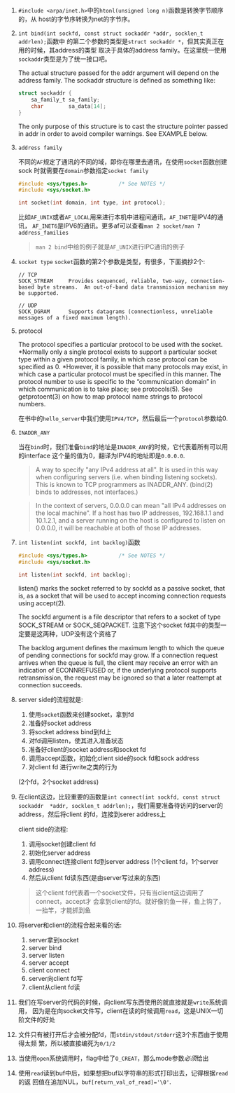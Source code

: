 1. `#include <arpa/inet.h>`中的`htonl(unsigned long n)`函数是转换字节顺序的，从
   host的字节序转换为net的字节序。

2. `int bind(int sockfd, const struct sockaddr *addr, socklen_t addrlen);`函数中
   的第二个参数的类型是`struct sockaddr *`，但其实真正在用的时候，其address的类型
   取决于具体的address family。在这里统一使用`sockaddr`类型是为了统一接口吧。


   The actual structure passed for the addr argument will depend on the address 
   family.  The sockaddr structure is defined as something like:

   ```c
   struct sockaddr {
       sa_family_t sa_family;
       char        sa_data[14];
   }
   ```

   The only purpose of this structure is to cast the structure pointer passed 
   in addr in order to avoid compiler warnings.  See EXAMPLE below.

3. `address family`

   不同的`AF`规定了通讯的不同的域，即你在哪里去通讯，在使用`socket`函数创建sock
   时就需要在`domain`参数指定`socket family`

   ```c
   #include <sys/types.h>          /* See NOTES */
   #include <sys/socket.h>

   int socket(int domain, int type, int protocol);
   ```

   比如`AF_UNIX`或者`AF_LOCAL`用来进行本机中进程间通讯，`AF_INET`是IPV4的通讯，
   `AF_INET6`是IPV6的通讯。更多af可以查看`man 2 socket/man 7 address_families`
   
   > `man 2 bind`中给的例子就是`AF_UNIX`进行IPC通讯的例子

4. `socket type`
   `socket`函数的第2个参数是类型，有很多，下面摘抄2个: 

   ```
   // TCP
   SOCK_STREAM     Provides sequenced, reliable, two-way, connection-based byte streams.  An out-of-band data transmission mechanism may be supported.

   // UDP
   SOCK_DGRAM      Supports datagrams (connectionless, unreliable messages of a fixed maximum length).
   ```

5. protocol
   
   The  protocol specifies a particular protocol to be used with the socket. *Normally
   only a single protocol exists to support a particular socket type within a given 
   protocol family, in which case protocol can be specified as 0. *However, it is 
   possible that many protocols may exist, in which case a particular protocol must
   be specified in this manner.  The protocol number to use  is  specific  to the 
   “communication domain” in which communication is to take place; see protocols(5).
   See getprotoent(3) on how to map protocol name strings to protocol numbers.

   在书中的`hello_server`中我们使用`IPV4/TCP`，然后最后一个`protocol`参数给0.

6. `INADDR_ANY`

   当在`bind`时，我们准备`bind`的地址是`INADDR_ANY`的时候，它代表着所有可以用的interface
   这个量的值为0，翻译为IPV4的地址即是`0.0.0.0`.
   
   > A way to specify "any IPv4 address at all". It is used in this way when configuring 
   servers (i.e. when binding listening sockets). This is known to TCP programmers as 
   INADDR_ANY. (bind(2) binds to addresses, not interfaces.)
  
   > In the context of servers, 0.0.0.0 can mean "all IPv4 addresses on the local machine". 
   If a host has two IP addresses, 192.168.1.1 and 10.1.2.1, and a server running on the 
   host is configured to listen on 0.0.0.0, it will be reachable at both of those IP addresses. 

7. `int listen(int sockfd, int backlog)`函数

   ```c
   #include <sys/types.h>          /* See NOTES */
   #include <sys/socket.h>

   int listen(int sockfd, int backlog);
   ```

   listen() marks the socket referred to by sockfd as a passive socket, that is,
   as a socket that will be used to accept incoming connection requests using accept(2).

   The sockfd argument is a file descriptor that refers to a socket of type 
   SOCK_STREAM or SOCK_SEQPACKET.
   注意下这个socket fd其中的类型一定要是这两种，UDP没有这个资格了

   The  backlog argument defines the maximum length to which the queue of pending
   connections for sockfd may grow.  If a connection request arrives when the 
   queue is full, the client may receive an error with an indication of ECONNREFUSED 
   or, if the underlying protocol supports retransmission, the request may be 
   ignored so that a later reattempt at connection succeeds.

8. server side的流程就是:
   1. 使用`socket`函数来创建socket，拿到fd
   2. 准备好socket address
   3. 将socket address bind到fd上
   4. 对fd调用listen，使其进入准备状态
   5. 准备好client的socket address和socket fd
   6. 调用accept函数，初始化client side的sock fd和sock address
   7. 对client fd 进行write之类的行为
   
   (2个fd，2个socket address)

9. 在client这边，比较重要的函数是`int connect(int sockfd, const struct sockaddr 
   *addr, socklen_t addrlen);`，我们需要准备待访问的server的address，然后将client
   的fd，连接到serer address上
   
   client side的流程: 
   1. 调用socket创建client fd
   2. 初始化server address
   3. 调用connect连接client fd到server address
   (1个client fd，1个server address)
   4. 然后从client fd读东西(是由server写过来的东西)

   > 这个client fd代表着一个socket文件，只有当client这边调用了connect，accept才
   会拿到client的fd。就好像钓鱼一样，鱼上钩了，一抬竿，才能抓到鱼

10. 将server和client的流程合起来看的话: 
    1. server拿到socket
    2. server bind
    3. server listen
    4. server accept
    5. client connect 
    6. server向client fd写
    7. client从client fd读

11. 我们在写server的代码的时候，向client写东西使用的就直接就是`write`系统调用，
    因为是在向socket文件写，client在读的时候调用`read`，这是UNIX一切阶文件的好处

12. 文件只有被打开后才会被分配fd，而`stdin/stdout/stderr`这3个东西由于使用得太频
    繁，所以被直接编死为`0/1/2`

13. 当使用`open`系统调用时，flag中给了`O_CREAT`，那么mode参数*必须*给出

14. 使用`read`读到buf中后，如果想把buf以字符串的形式打印出去，记得根据`read`的返
    回值在追加NUL，`buf[return_val_of_read]='\0'`.

